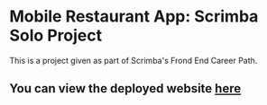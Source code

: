 # Mobile Restaurant App: Scrimba Solo Project

This is a project given as part of Scrimba's Frond End Career Path. 

## You can view the deployed website [here](https://kieran-gill-restaurant-app.vercel.app/)
